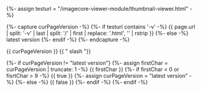 {%- assign testurl = "/imagecore-viewer-module/thumbnail-viewer.html" -%}

{%- capture curPageVersion -%}
	{%- if testurl contains '-v' -%}
		{{ page.url |  split: '-v' | last | split: '/' | first | replace: '.html', '' | rstrip }}
	{%- else -%}
		latest version
	{%- endif -%}
{%- endcapture -%}


{{ curPageVersion }}
{{ "  slash  "}}

{%- if curPageVersion != "latest version"}
	{%- assign firstChar = curPageVersion | truncate: 1 -%}
    {{ firstChar }}
	{%- if firstChar < 0 or fisrtChar > 9 -%}
        {{ true }}
		{%- assign curPageVersion = "latest version" -%}
    {%- else -%}
        {{ false }}
	{%- endif -%}
{%- endif -%}

